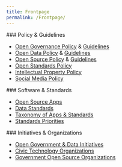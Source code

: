 ```yaml
---
title: Frontpage
permalink: /Frontpage/
---
```


<div class="featured-column">
### Policy & Guidelines

-   [Open Governance Policy](/Open_Governance_Policy "wikilink") & [Guidelines](/Open_Government_Guidebook "wikilink")
-   [Open Data Policy](/Open_Data_Policy "wikilink") & [Guidelines](/Open_Data_Guidelines "wikilink")
-   [Open Source Policy](/Open_Source_Policy "wikilink") & [Guidelines](/Open_Source_Guidelines "wikilink")
-   [Open Standards Policy](/Open_Standards_Policy "wikilink")
-   [Intellectual Property Policy](/Intellectual_Property_Policy "wikilink")
-   [Social Media Policy](/Social_Media_Policy "wikilink")

</div>
<div class="featured-column">
### Software & Standards

-   [Open Source Apps](/Civic_Software "wikilink")
-   [Data Standards](/Data_Standards "wikilink")
-   [Taxonomy of Apps & Standards](/Applications "wikilink")
-   [Standards Priorities](/Standards_Priorities "wikilink")

</div>
<div class="featured-column">
### Initiatives & Organizations

-   [Open Government & Data Initiatives](/Initiatives "wikilink")
-   [Civic Technology Organizations](/Organizations "wikilink")
-   [Government Open Source Organizations](/Organizations/Open_Source "wikilink")

</div>
